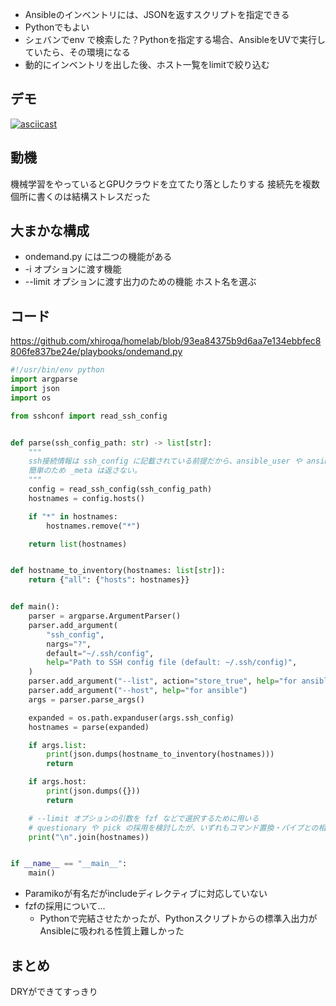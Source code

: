 

- Ansibleのインベントリには、JSONを返すスクリプトを指定できる
- Pythonでもよい
- シェバンでenv で検索した？Pythonを指定する場合、AnsibleをUVで実行していたら、その環境になる
- 動的にインベントリを出した後、ホスト一覧をlimitで絞り込む


## デモ

[![asciicast](https://asciinema.org/a/709732.svg)](https://asciinema.org/a/709732)

## 動機

機械学習をやっているとGPUクラウドを立てたり落としたりする
接続先を複数個所に書くのは結構ストレスだった

## 大まかな構成

- ondemand.py には二つの機能がある
- -i オプションに渡す機能
- --limit オプションに渡す出力のための機能 ホスト名を選ぶ


## コード

https://github.com/xhiroga/homelab/blob/93ea84375b9d6aa7e134ebbfec8806fe837be24e/playbooks/ondemand.py
```py
#!/usr/bin/env python
import argparse
import json
import os

from sshconf import read_ssh_config


def parse(ssh_config_path: str) -> list[str]:
    """
    ssh接続情報は ssh_config に記載されている前提だから、ansible_user や ansible_ssh_private_key_file は返さない。
    簡単のため _meta は返さない。
    """
    config = read_ssh_config(ssh_config_path)
    hostnames = config.hosts()

    if "*" in hostnames:
        hostnames.remove("*")

    return list(hostnames)


def hostname_to_inventory(hostnames: list[str]):
    return {"all": {"hosts": hostnames}}


def main():
    parser = argparse.ArgumentParser()
    parser.add_argument(
        "ssh_config",
        nargs="?",
        default="~/.ssh/config",
        help="Path to SSH config file (default: ~/.ssh/config)",
    )
    parser.add_argument("--list", action="store_true", help="for ansible")
    parser.add_argument("--host", help="for ansible")
    args = parser.parse_args()

    expanded = os.path.expanduser(args.ssh_config)
    hostnames = parse(expanded)

    if args.list:
        print(json.dumps(hostname_to_inventory(hostnames)))
        return

    if args.host:
        print(json.dumps({}))
        return

    # --limit オプションの引数を fzf などで選択するために用いる
    # questionary や pick の採用を検討したが、いずれもコマンド置換・パイプとの相性が悪かった。
    print("\n".join(hostnames))


if __name__ == "__main__":
    main()

```

- Paramikoが有名だがincludeディレクティブに対応していない
- fzfの採用について...
  - Pythonで完結させたかったが、Pythonスクリプトからの標準入出力がAnsibleに吸われる性質上難しかった

## まとめ

DRYができてすっきり

